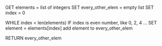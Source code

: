 GET elements = list of integers
SET every_other_elem = empty list
SET index = 0

WHILE index < len(elements)
    IF index is even number, like 0, 2, 4 ...
        SET element = elements[index]
        add element to every_other_elem

RETURN every_other_elem
